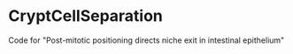 # CryptCellSeparation
Code for "Post-mitotic positioning directs niche exit in intestinal epithelium"

